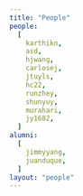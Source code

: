 ```yaml
---
title: "People"
people:
  [
    karthikn,
    asd,
    hjwang,
    carlosej,
    jtuyls,
    hc22,
    runzhey,
    shunyuy,
    murahari,
    jy1682,
  ]
alumni:
  [
    jimmyyang,
    juanduque,
  ]
layout: "people"
---
```


<!-- Don't put anything here -->
